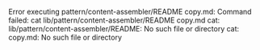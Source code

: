 Error executing pattern/content-assembler/README copy.md: Command failed: cat lib/pattern/content-assembler/README copy.md
cat: lib/pattern/content-assembler/README: No such file or directory
cat: copy.md: No such file or directory
